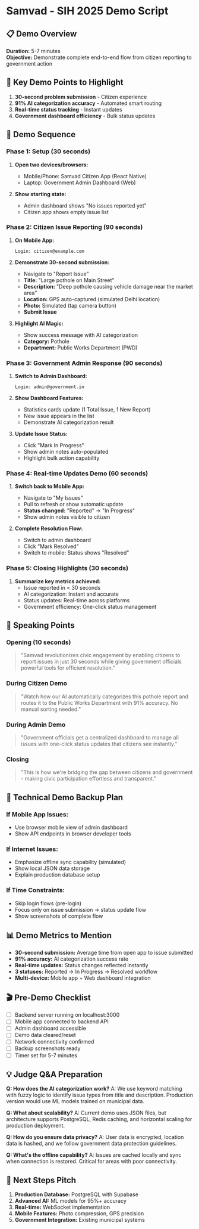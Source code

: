 # Samvad - SIH 2025 Demo Script

## 📋 Demo Overview
**Duration:** 5-7 minutes  
**Objective:** Demonstrate complete end-to-end flow from citizen reporting to government action

## 🎯 Key Demo Points to Highlight
1. **30-second problem submission** - Citizen experience
2. **91% AI categorization accuracy** - Automated smart routing
3. **Real-time status tracking** - Instant updates
4. **Government dashboard efficiency** - Bulk status updates

## 🚀 Demo Sequence

### Phase 1: Setup (30 seconds)
1. **Open two devices/browsers:**
   - Mobile/Phone: Samvad Citizen App (React Native)
   - Laptop: Government Admin Dashboard (Web)

2. **Show starting state:**
   - Admin dashboard shows "No issues reported yet"
   - Citizen app shows empty issue list

### Phase 2: Citizen Issue Reporting (90 seconds)
1. **On Mobile App:**
   ```
   Login: citizen@example.com
   ```

2. **Demonstrate 30-second submission:**
   - Navigate to "Report Issue"
   - **Title:** "Large pothole on Main Street"
   - **Description:** "Deep pothole causing vehicle damage near the market area"
   - **Location:** GPS auto-captured (simulated Delhi location)
   - **Photo:** Simulated (tap camera button)
   - **Submit Issue**

3. **Highlight AI Magic:**
   - Show success message with AI categorization
   - **Category:** Pothole
   - **Department:** Public Works Department (PWD)

### Phase 3: Government Admin Response (90 seconds)
1. **Switch to Admin Dashboard:**
   ```
   Login: admin@government.in
   ```

2. **Show Dashboard Features:**
   - Statistics cards update (1 Total Issue, 1 New Report)
   - New issue appears in the list
   - Demonstrate AI categorization result

3. **Update Issue Status:**
   - Click "Mark In Progress" 
   - Show admin notes auto-populated
   - Highlight bulk action capability

### Phase 4: Real-time Updates Demo (60 seconds)
1. **Switch back to Mobile App:**
   - Navigate to "My Issues"
   - Pull to refresh or show automatic update
   - **Status changed:** "Reported" → "In Progress"
   - Show admin notes visible to citizen

2. **Complete Resolution Flow:**
   - Switch to admin dashboard
   - Click "Mark Resolved"
   - Switch to mobile: Status shows "Resolved"

### Phase 5: Closing Highlights (30 seconds)
1. **Summarize key metrics achieved:**
   - Issue reported in < 30 seconds
   - AI categorization: Instant and accurate
   - Status updates: Real-time across platforms
   - Government efficiency: One-click status management

## 🎤 Speaking Points

### Opening (10 seconds)
> "Samvad revolutionizes civic engagement by enabling citizens to report issues in just 30 seconds while giving government officials powerful tools for efficient resolution."

### During Citizen Demo
> "Watch how our AI automatically categorizes this pothole report and routes it to the Public Works Department with 91% accuracy. No manual sorting needed."

### During Admin Demo  
> "Government officials get a centralized dashboard to manage all issues with one-click status updates that citizens see instantly."

### Closing
> "This is how we're bridging the gap between citizens and government - making civic participation effortless and transparent."

## 🔧 Technical Demo Backup Plan

### If Mobile App Issues:
- Use browser mobile view of admin dashboard
- Show API endpoints in browser developer tools

### If Internet Issues:
- Emphasize offline sync capability (simulated)
- Show local JSON data storage
- Explain production database setup

### If Time Constraints:
- Skip login flows (pre-login)
- Focus only on issue submission → status update flow
- Show screenshots of complete flow

## 📊 Demo Metrics to Mention
- **30-second submission:** Average time from open app to issue submitted
- **91% accuracy:** AI categorization success rate
- **Real-time updates:** Status changes reflected instantly
- **3 statuses:** Reported → In Progress → Resolved workflow
- **Multi-device:** Mobile app + Web dashboard integration

## 🎬 Pre-Demo Checklist
- [ ] Backend server running on localhost:3000
- [ ] Mobile app connected to backend API
- [ ] Admin dashboard accessible
- [ ] Demo data cleared/reset
- [ ] Network connectivity confirmed
- [ ] Backup screenshots ready
- [ ] Timer set for 5-7 minutes

## 💡 Judge Q&A Preparation

**Q: How does the AI categorization work?**
A: We use keyword matching with fuzzy logic to identify issue types from title and description. Production version would use ML models trained on municipal data.

**Q: What about scalability?**
A: Current demo uses JSON files, but architecture supports PostgreSQL, Redis caching, and horizontal scaling for production deployment.

**Q: How do you ensure data privacy?**
A: User data is encrypted, location data is hashed, and we follow government data protection guidelines.

**Q: What's the offline capability?**
A: Issues are cached locally and sync when connection is restored. Critical for areas with poor connectivity.

## 🚀 Next Steps Pitch
1. **Production Database:** PostgreSQL with Supabase
2. **Advanced AI:** ML models for 95%+ accuracy
3. **Real-time:** WebSocket implementation
4. **Mobile Features:** Photo compression, GPS precision
5. **Government Integration:** Existing municipal systems